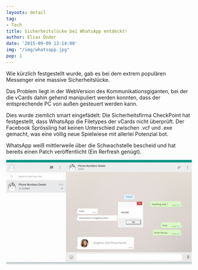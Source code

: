 ```yaml
---
layouts: detail
tag:
- Tech 
title: Sicherheitslücke bei WhatsApp entdeckt!
author: Elias Önder
date: '2015-09-09 13:14:00'
img: "/img/whatsapp.jpg"
pop: 1
---
```

Wie kürzlich festgestellt wurde, gab es bei dem extrem populären Messenger eine massive Sicherheitslücke.

Das Problem liegt in der WebVersion des Kommunikationsgiganten, bei der die vCards dahin gehend manipuliert werden konnten, dass der entsprechende PC von außen gesteuert werden kann.

Dies wurde ziemlich smart eingefädelt: Die Sicherheitsfirma CheckPoint hat festgestellt, dass WhatsApp die Filetypes der vCards nicht überprüft. Der Facebook Sprössling hat keinen Unterschied zwischen .vcf und .exe gemacht, was eine völlig neue Spielwiese mit allerlei Potenzial bot.

WhatsApp weiß mittlerweile über die Schwachstelle bescheid und hat bereits einen Patch veröffentlicht (Ein Rerfresh genügt).

![](/img/wahacked.png)